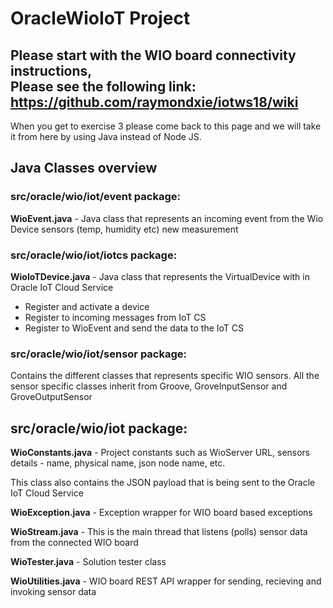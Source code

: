 # OracleWioIoT Project


<h2>Please start with the WIO board connectivity instructions, <br>
Please see the following link: <a href="https://github.com/raymondxie/iotws18/wiki" target="_new">https://github.com/raymondxie/iotws18/wiki</a></h2>

When you get to exercise 3 please come back to this page and we will take it from here by using Java instead of Node JS.

<h2>Java Classes overview </h2>

<h3>src/oracle/wio/iot/event package:</h3>

<b>WioEvent.java</b> - Java class that represents an incoming event from the Wio Device sensors (temp, humidity etc) new measurement 



<h3>src/oracle/wio/iot/iotcs package:</h3>

<b>WioIoTDevice.java</b> - Java class that represents the VirtualDevice with in Oracle IoT Cloud Service 
<ul>
<li>Register and activate a device</li>
<li>Register to incoming messages from IoT CS</li>
<li>Register to WioEvent and send the data to the IoT CS</li>
 </ul>
<h3>src/oracle/wio/iot/sensor package:</h3>

Contains the different classes that represents specific WIO sensors.
All the sensor specific classes inherit from Groove, GroveInputSensor and GroveOutputSensor  

<h2>src/oracle/wio/iot package:</h2>

<b>WioConstants.java</b> - Project constants such as WioServer URL, sensors details - name, physical name, json node name, etc.

This class also contains the JSON payload that is being sent to the Oracle IoT Cloud Service

<b>WioException.java</b> - Exception wrapper for WIO board based exceptions

<b>WioStream.java</b> - This is the main thread that listens (polls) sensor data from the connected WIO board 

<b>WioTester.java</b> - Solution tester class 

<b>WioUtilities.java</b> - WIO board REST API wrapper for sending, recieving and invoking sensor data




